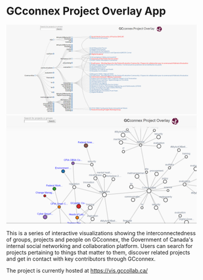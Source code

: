 GCconnex Project Overlay App
============================

<p align="center">
	<img src="images/overlay_screenshot_tree.png?raw=true"/>
	<img src="images/overlay_screenshot_graph.png?raw=true"/>
</p>

This is a series of interactive visualizations showing the interconnectedness of groups, projects and people on GCconnex, the Government of Canada's internal social networking and collaboration platform. Users can search for projects pertaining to things that matter to them, discover related projects and get in contact with key contributors through GCconnex.

The project is currently hosted at <a href="https://vis.gccollab.ca/">https://vis.gccollab.ca/</a>